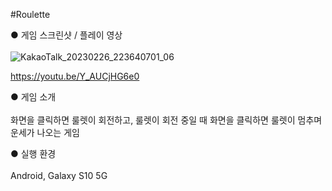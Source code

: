 #Roulette

● 게임 스크린샷 / 플레이 영상<br><br>
![KakaoTalk_20230226_223640701_06](https://user-images.githubusercontent.com/112921582/221413907-5c0da4ef-4cac-48d3-be73-4d1c9c28f6e1.jpg)<br>

https://youtu.be/Y_AUCjHG6e0<br>

● 게임 소개<br><br>
화면을 클릭하면 룰렛이 회전하고, 룰렛이 회전 중일 때 화면을 클릭하면 룰렛이 멈추며 운세가 나오는 게임<br>

● 실행 환경<br><br>
Android, Galaxy S10 5G<br>
